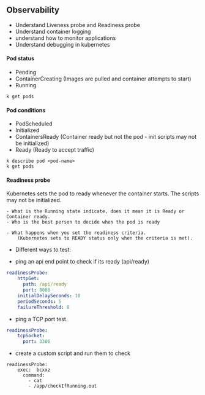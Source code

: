 ## Observability
- Understand Liveness probe and Readiness probe
- Understand container logging
- understand how to monitor applications
- Understand debugging in kubernetes


#### Pod status
- Pending
- ContainerCreating (Images are pulled and container attempts to start)
- Running

```shell script
k get pods
```

#### Pod conditions
- PodScheduled
- Initialized
- ContainersReady (Container ready but not the pod - init scripts may not be initialized)
- Ready (Ready to accept traffic)

```shell script
k describe pod <pod-name>
k get pods
```



#### Readiness probe
Kubernetes sets the pod to ready whenever the container starts. The scripts may not be initialized. 

```text
- What is the Running state indicate, does it mean it is Ready or Container ready. 
- Who is the best person to decide when the pod is ready
```

```text
- What happens when you set the readiness criteria. 
    (Kubernetes sets to READY status only when the criteria is met).
```
* Different ways to test:
- ping an api end point to check if its ready (api/ready)
```yaml
readinessProbe:
    httpGet:
      path: /api/ready
      port: 8080
    initialDelaySeconds: 10
    periodSeconds: 5
    failureThreshold: 8
```
- ping a TCP port test.
```yaml
readinessProbe:
    tcpSocket:
      port: 3306
``` 
- create a custom script and run them to check
```shell script
readinessProbe:
    exec:  bcxxz
      command: 
        - cat
        - /app/checkIfRunning.out
```

